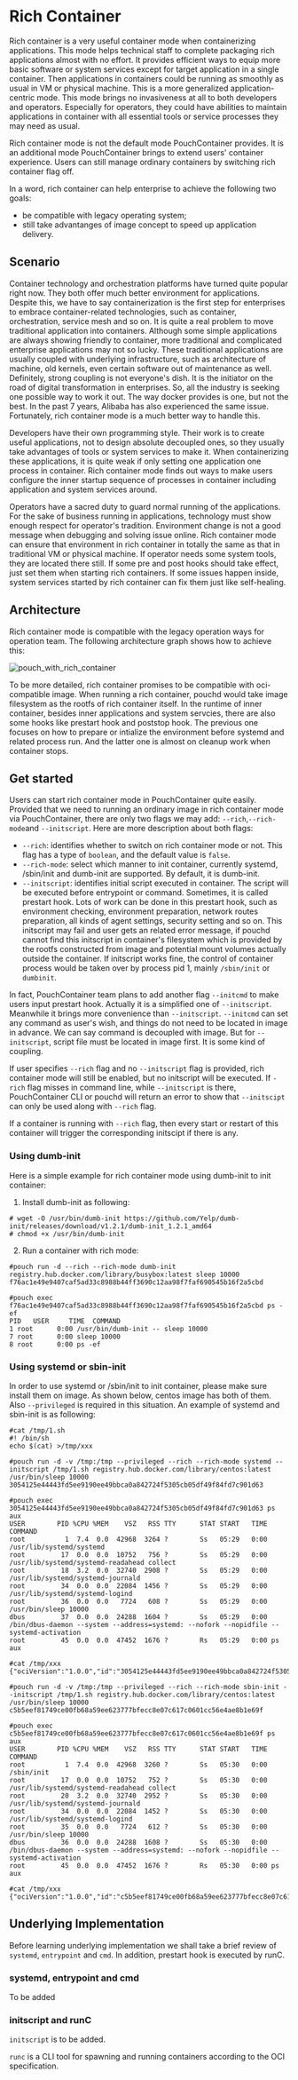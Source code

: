 # Rich Container

Rich container is a very useful container mode when containerizing applications. This mode helps technical staff to complete packaging rich applications almost with no effort. It provides efficient ways to equip more basic software or system services except for target application in a single container. Then applications in containers could be running as smoothly as usual in VM or physical machine. This is a more generalized application-centric mode. This mode brings no invasiveness at all to both developers and operators. Especially for operators, they could have abilities to maintain applications in container with all essential tools or service processes they may need as usual.

Rich container mode is not the default mode PouchContainer provides. It is an additional mode PouchContainer brings to extend users' container experience. Users can still manage ordinary containers by switching rich container flag off.

In a word, rich container can help enterprise to achieve the following two goals:

* be compatible with legacy operating system;
* still take advantanges of image concept to speed up application delivery.

## Scenario

Container technology and orchestration platforms have turned quite popular right now. They both offer much better environment for applications. Despite this, we have to say containerization is the first step for enterprises to embrace container-related technologies, such as container, orchestration, service mesh and so on. It is quite a real problem to move traditional application into containers. Although some simple applications are always showing friendly to container, more traditional and complicated enterprise applications may not so lucky. These traditional applications are usually coupled with underlying infrastructure, such as architecture of machine, old kernels, even certain software out of maintenance as well. Definitely, strong coupling is not everyone's dish. It is the initiator on the road of digital transformation in enterprises. So, all the industry is seeking one possible way to work it out. The way docker provides is one, but not the best. In the past 7 years, Alibaba has also experienced the same issue. Fortunately, rich container mode is a much better way to handle this.

Developers have their own programming style. Their work is to create useful applications, not to design absolute decoupled ones, so they usually take advantages of tools or system services to make it. When containerizing these applications, it is quite weak if only setting one application one process in container. Rich container mode finds out ways to make users configure the inner startup sequence of processes in container including application and system services around.

Operators have a sacred duty to guard normal running of the applications. For the sake of business running in applications, technology must show enough respect for operator's tradition. Environment change is not a good message when debugging and solving issue online. Rich container mode can ensure that environment in rich container in totally the same as that in traditional VM or physical machine. If operator needs some system tools, they are located there still. If some pre and post hooks should take effect, just set them when starting rich containers. If some issues happen inside, system services started by rich container can fix them just like self-healing.

## Architecture

Rich container mode is compatible with the legacy operation ways for operation team. The following architecture graph shows how to achieve this:

![pouch_with_rich_container](../static_files/pouch_with_rich_container.png)

To be more detailed, rich container promises to be compatible with oci-compatible image. When running a rich container, pouchd would take image filesystem as the rootfs of rich container itself. In the runtime of inner container, besides inner applications and system servcies, there are also some hooks like prestart hook and poststop hook. The previous one focuses on how to prepare or intialize the environment before systemd and related process run. And the latter one is almost on cleanup work when container stops.

## Get started

Users can start rich container mode in PouchContainer quite easily. Provided that we need to running an ordinary image in rich container mode via PouchContainer, there are only two flags we may add: `--rich`,`--rich-mode`and `--initscript`. Here are more description about both flags:

* `--rich`: identifies whether to switch on rich container mode or not. This flag has a type of `boolean`, and the default value is `false`.
* `--rich-mode`: select which manner to init container, currently systemd, /sbin/init and dumb-init are supported. By default, it is dumb-init.
* `--initscript`: identifies initial script executed in container. The script will be executed before entrypoint or command. Sometimes, it is called prestart hook. Lots of work can be done in this prestart hook, such as environment checking, environment preparation, network routes preparation, all kinds of agent settings, security setting and so on. This initscript may fail and user gets an related error message, if pouchd cannot find this initscript in container's filesystem which is provided by the rootfs constructed from image and potential mount volumes actually outside the container. If initscript works fine, the control of container process would be taken over by process pid 1, mainly `/sbin/init` or `dumbinit`.

In fact, PouchContainer team plans to add another flag `--initcmd` to make users input prestart hook. Actually it is a simplified one of `--initscript`. Meanwhile it brings more convenience than `--initscript`. `--initcmd` can set any command as user's wish, and things do not need to be located in image in advance. We can say command is decoupled with image. But for `--initscript`, script file must be located in image first. It is some kind of coupling.

If user specifies `--rich` flag and no `--initscript` flag is provided, rich container mode will still be enabled, but no initscript will be executed. If `-rich` flag misses in command line, while `--initscript` is there, PouchContainer CLI or pouchd will return an error to show that `--initscipt` can only be used along with `--rich` flag.

If a container is running with `--rich` flag, then every start or restart of this container will trigger the corresponding initscipt if there is any.

### Using dumb-init

Here is a simple example for rich container mode using dumb-init to init container:

1. Install dumb-init as following:

```shell
# wget -O /usr/bin/dumb-init https://github.com/Yelp/dumb-init/releases/download/v1.2.1/dumb-init_1.2.1_amd64
# chmod +x /usr/bin/dumb-init
```

2. Run a container with rich mode:

```shell
#pouch run -d --rich --rich-mode dumb-init registry.hub.docker.com/library/busybox:latest sleep 10000
f76ac1e49e9407caf5ad33c8988b44ff3690c12aa98f7faf690545b16f2a5cbd

#pouch exec f76ac1e49e9407caf5ad33c8988b44ff3690c12aa98f7faf690545b16f2a5cbd ps -ef
PID   USER     TIME  COMMAND
1 root      0:00 /usr/bin/dumb-init -- sleep 10000
7 root      0:00 sleep 10000
8 root      0:00 ps -ef
```

### Using systemd or sbin-init

In order to use systemd or /sbin/init to init container, please make sure install them on image.
As shown below, centos image has both of them.
Also `--privileged` is required in this situation. An example of systemd and sbin-init is as following:

```
#cat /tmp/1.sh
#! /bin/sh
echo $(cat) >/tmp/xxx

#pouch run -d -v /tmp:/tmp --privileged --rich --rich-mode systemd --initscript /tmp/1.sh registry.hub.docker.com/library/centos:latest /usr/bin/sleep 10000
3054125e44443fd5ee9190ee49bbca0a842724f5305cb05df49f84fd7c901d63

#pouch exec 3054125e44443fd5ee9190ee49bbca0a842724f5305cb05df49f84fd7c901d63 ps aux
USER        PID %CPU %MEM    VSZ   RSS TTY      STAT START   TIME COMMAND
root          1  7.4  0.0  42968  3264 ?        Ss   05:29   0:00 /usr/lib/systemd/systemd
root         17  0.0  0.0  10752   756 ?        Ss   05:29   0:00 /usr/lib/systemd/systemd-readahead collect
root         18  3.2  0.0  32740  2908 ?        Ss   05:29   0:00 /usr/lib/systemd/systemd-journald
root         34  0.0  0.0  22084  1456 ?        Ss   05:29   0:00 /usr/lib/systemd/systemd-logind
root         36  0.0  0.0   7724   608 ?        Ss   05:29   0:00 /usr/bin/sleep 10000
dbus         37  0.0  0.0  24288  1604 ?        Ss   05:29   0:00 /bin/dbus-daemon --system --address=systemd: --nofork --nopidfile --systemd-activation
root         45  0.0  0.0  47452  1676 ?        Rs   05:29   0:00 ps aux

#cat /tmp/xxx
{"ociVersion":"1.0.0","id":"3054125e44443fd5ee9190ee49bbca0a842724f5305cb05df49f84fd7c901d63","status":"","pid":125745,"bundle":"/var/lib/pouch/containerd/state/io.containerd.runtime.v1.linux/default/3054125e44443fd5ee9190ee49bbca0a842724f5305cb05df49f84fd7c901d63"}

#pouch run -d -v /tmp:/tmp --privileged --rich --rich-mode sbin-init --initscript /tmp/1.sh registry.hub.docker.com/library/centos:latest /usr/bin/sleep 10000
c5b5eef81749ce00fb68a59ee623777bfecc8e07c617c0601cc56e4ae8b1e69f

#pouch exec c5b5eef81749ce00fb68a59ee623777bfecc8e07c617c0601cc56e4ae8b1e69f ps aux
USER        PID %CPU %MEM    VSZ   RSS TTY      STAT START   TIME COMMAND
root          1  7.4  0.0  42968  3260 ?        Ss   05:30   0:00 /sbin/init
root         17  0.0  0.0  10752   752 ?        Ss   05:30   0:00 /usr/lib/systemd/systemd-readahead collect
root         20  3.2  0.0  32740  2952 ?        Ss   05:30   0:00 /usr/lib/systemd/systemd-journald
root         34  0.0  0.0  22084  1452 ?        Ss   05:30   0:00 /usr/lib/systemd/systemd-logind
root         35  0.0  0.0   7724   612 ?        Ss   05:30   0:00 /usr/bin/sleep 10000
dbus         36  0.0  0.0  24288  1608 ?        Ss   05:30   0:00 /bin/dbus-daemon --system --address=systemd: --nofork --nopidfile --systemd-activation
root         45  0.0  0.0  47452  1676 ?        Rs   05:30   0:00 ps aux

#cat /tmp/xxx
{"ociVersion":"1.0.0","id":"c5b5eef81749ce00fb68a59ee623777bfecc8e07c617c0601cc56e4ae8b1e69f","status":"","pid":127183,"bundle":"/var/lib/pouch/containerd/state/io.containerd.runtime.v1.linux/default/c5b5eef81749ce00fb68a59ee623777bfecc8e07c617c0601cc56e4ae8b1e69f"}
```

## Underlying Implementation

Before learning underlying implementation we shall take a brief review of `systemd`, `entrypoint` and `cmd`. In addition, prestart hook is executed by runC.

### systemd, entrypoint and cmd

To be added

### initscript and runC

`initscript` is to be added.

`runc` is a CLI tool for spawning and running containers according to the OCI specification.

